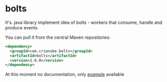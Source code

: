 bolts
====
It's. java library implement idea of bolts - workers that consume, handle and produce events.

You can pull it from the central Maven repositories:
```xml
<dependency>
  <groupId>com.crionuke.bolts</groupId>
  <artifactId>bolts</artifactId>
  <version>1.0.0</version>
</dependency>
```

At this moment no documentation, only [example](https://github.com/crionuke/bolts/tree/master/examples/udp-echo-server) available

